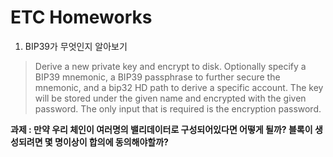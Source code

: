 # ETC Homeworks

1. BIP39가 무엇인지 알아보기

> Derive a new private key and encrypt to disk.
> Optionally specify a BIP39 mnemonic, a BIP39 passphrase to further secure the mnemonic,
> and a bip32 HD path to derive a specific account. The key will be stored under the given name
> and encrypted with the given password. The only input that is required is the encryption password.

**과제 : 만약 우리 체인이 여러명의 밸리데이터로 구성되어있다면 어떻게 될까? 블록이 생성되려면 몇 명이상이 합의에 동의해야할까?**

<!-- 과제 관련 내용

> As previously explained, a Cosmos SDK blockchain relies on identified validators to produce blocks. Initially there is no validator to generate blocks. You are in a catch-22 situation: your initialized and unstarted chain needs a genesis account and a validator for bootstrapping purposes.

> You must make your key, also known as an account, have an initial balance in the genesis file. For that, you need to know the staking denomination:
> In this scenario, for your network to even run you must meet the 2/3rds threshold of the weighted validators. -->
